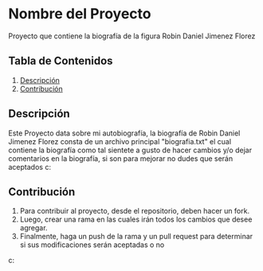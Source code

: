 # Nombre del Proyecto
Proyecto que contiene la biografía de la figura Robin Daniel Jimenez Florez

## Tabla de Contenidos

1. [Descripción](#descripción)
2. [Contribución](#contribución)

## Descripción

Este Proyecto data sobre mi autobiografía, la biografía de Robin Daniel Jimenez Florez
consta de un archivo principal "biografia.txt" el cual contiene la biografía como tal
sientete a gusto de hacer cambios y/o dejar comentarios en la biografía, si son para mejorar
no dudes que serán aceptados c:

## Contribución

1. Para contribuir al proyecto, desde el repositorio, deben hacer un fork.
2. Luego, crear una rama en las cuales irán todos los cambios que desee agregar.
3. Finalmente, haga un push de la rama y un pull request para determinar si sus modificaciones serán aceptadas o no

c:

